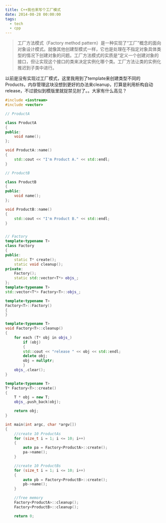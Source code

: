 ```yaml
---
title: C++我也来写个工厂模式
date: 2014-08-28 00:00:00
tags:
  - tech
  - cpp
---
```


> 工厂方法模式（Factory method pattern）是一种实现了“工厂”概念的面向对象设计模式。就像其他创建型模式一样，它也是处理在不指定对象具体类型的情况下创建对象的问题。工厂方法模式的实质是“定义一个创建对象的接口，但让实现这个接口的类来决定实例化哪个类。工厂方法让类的实例化推迟到子类中进行。

以前是没有实现过工厂模式，这里我用到了template来创建类型不同的Products，内存管理这块没想到更好的办法来cleanup，打算是利用析构自动release，不过貌似到模版里就捉禁见肘了。。大家有什么高见？

```cpp
#include <iostream>
#include <vector>

// ProductA

class ProductA
{
public:
	void name();
};

void ProductA::name()
{
	std::cout << "I'm Product A." << std::endl;
}

// ProductB

class ProductB
{
public:
	void name();
};

void ProductB::name()
{
	std::cout << "I'm Product B." << std::endl;
}


// Factory
template<typename T>
class Factory
{
public:
	static T* create();
	static void cleanup();
private:
	Factory();
	static std::vector<T*> objs_;
};
template<typename T>
std::vector<T*> Factory<T>::objs_;

template<typename T>
Factory<T>::Factory()
{
}

template<typename T>
void Factory<T>::cleanup()
{
	for each (T* obj in objs_)
		if (obj)
		{
		std::cout << "release " << obj << std::endl;
		delete obj;
		obj = nullptr;
		}
	objs_.clear();
}

template<typename T>
T* Factory<T>::create()
{
	T * obj = new T;
	objs_.push_back(obj);

	return obj;
}

int main(int argc, char *argv[])
{
	//create 10 ProductAs
	for (size_t i = 1; i <= 10; i++)
	{
		auto pa = Factory<ProductA>::create();
		pa->name();
	}

	//create 10 ProductBs
	for (size_t i = 1; i <= 10; i++)
	{
		auto pb = Factory<ProductB>::create();
		pb->name();
	}

	//free memory
	Factory<ProductA>::cleanup();
	Factory<ProductB>::cleanup();

	return 0;
```
